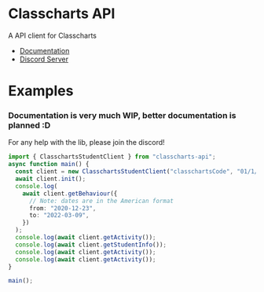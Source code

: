 # Classcharts API

A API client for Classcharts

* [Documentation](https://jamesatjaminit.github.io/classcharts-api/index.html)  
* [Discord Server](https://discord.gg/985yaqxPuy)
# Examples
### Documentation is very much WIP, better documentation is planned :D
For any help with the lib, please join the discord!
```typescript
import { ClasschartsStudentClient } from "classcharts-api";
async function main() {
  const client = new ClasschartsStudentClient("classchartsCode", "01/1/2000");
  await client.init();
  console.log(
    await client.getBehaviour({
      // Note: dates are in the American format
      from: "2020-12-23",
      to: "2022-03-09",
    })
  );
  console.log(await client.getActivity());
  console.log(await client.getStudentInfo());
  console.log(await client.getActivity());
  console.log(await client.getActivity());
}

main();
```
